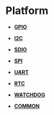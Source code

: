 # Platform<a name="EN-US_TOPIC_0000001054598109"></a>

-   **[GPIO](gpio.md)**  

-   **[I2C](i2c.md)**  

-   **[SDIO](sdio.md)**  

-   **[SPI](spi.md)**  

-   **[UART](uart.md)**  

-   **[RTC](rtc.md)**  

-   **[WATCHDOG](watchdog.md)**  

-   **[COMMON](common.md)**  


